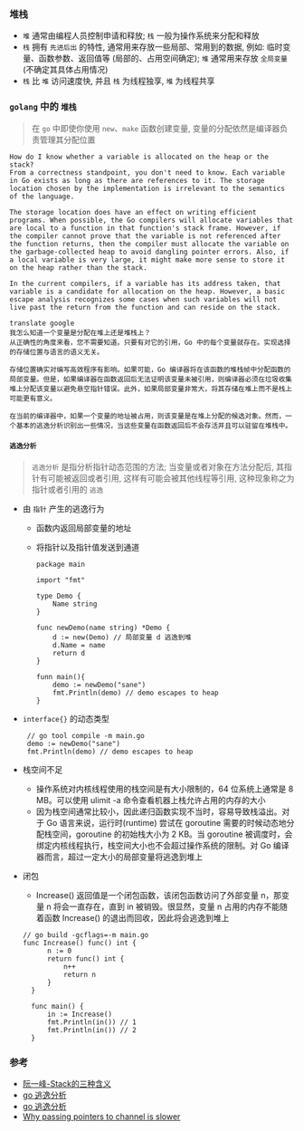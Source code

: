 ### 堆栈

- `堆` 通常由编程人员控制申请和释放; `栈` 一般为操作系统来分配和释放
- `栈` 拥有 `先进后出` 的特性, 通常用来存放一些局部、常用到的数据, 例如: 临时变量、函数参数、返回值等 (局部的、占用空间确定); `堆` 通常用来存放 `全局变量` (不确定其具体占用情况)
- `栈` 比 `堆` 访问速度快, 并且 `栈` 为线程独享, `堆` 为线程共享

### `golang` 中的 `堆栈`

>在 `go` 中即使你使用 `new`、`make` 函数创建变量, 变量的分配依然是编译器负责管理其分配位置

```
How do I know whether a variable is allocated on the heap or the stack?
From a correctness standpoint, you don't need to know. Each variable in Go exists as long as there are references to it. The storage location chosen by the implementation is irrelevant to the semantics of the language.

The storage location does have an effect on writing efficient programs. When possible, the Go compilers will allocate variables that are local to a function in that function's stack frame. However, if the compiler cannot prove that the variable is not referenced after the function returns, then the compiler must allocate the variable on the garbage-collected heap to avoid dangling pointer errors. Also, if a local variable is very large, it might make more sense to store it on the heap rather than the stack.

In the current compilers, if a variable has its address taken, that variable is a candidate for allocation on the heap. However, a basic escape analysis recognizes some cases when such variables will not live past the return from the function and can reside on the stack.

translate google
我怎么知道一个变量是分配在堆上还是堆栈上？
从正确性的角度来看，您不需要知道。只要有对它的引用，Go 中的每个变量就存在。实现选择的存储位置与语言的语义无关。

存储位置确实对编写高效程序有影响。如果可能，Go 编译器将在该函数的堆栈帧中分配函数的局部变量。但是，如果编译器在函数返回后无法证明该变量未被引用，则编译器必须在垃圾收集堆上分配该变量以避免悬空指针错误。此外，如果局部变量非常大，将其存储在堆上而不是栈上可能更有意义。

在当前的编译器中，如果一个变量的地址被占用，则该变量是在堆上分配的候选对象。然而，一个基本的逃逸分析识别出一些情况，当这些变量在函数返回后不会存活并且可以驻留在堆栈中。  
```

#### `逃逸分析`

>`逃逸分析` 是指分析指针动态范围的方法; 当变量或者对象在方法分配后, 其指针有可能被返回或者引用, 这样有可能会被其他线程等引用, 这种现象称之为指针或者引用的 `逃逸` 

- 由 `指针` 产生的逃逸行为
  - 函数内返回局部变量的地址
  - 将指针以及指针值发送到通道
  
    ```golang
    package main 
    
    import "fmt"

    type Demo {
        Name string
    }

    func newDemo(name string) *Demo {
        d := new(Demo) // 局部变量 d 逃逸到堆
        d.Name = name
        return d 
    }
    
    funn main(){
        demo := newDemo("sane")
        fmt.Println(demo) // demo escapes to heap
    }
    ```

- `interface{}` 的动态类型
  
  ```golang
   // go tool compile -m main.go
   demo := newDemo("sane")
   fmt.Println(demo) // demo escapes to heap
  ```
- 栈空间不足
  - 操作系统对内核线程使用的栈空间是有大小限制的，64 位系统上通常是 8 MB。可以使用 ulimit -a 命令查看机器上栈允许占用的内存的大小
  - 因为栈空间通常比较小，因此递归函数实现不当时，容易导致栈溢出。对于 Go 语言来说，运行时(runtime) 尝试在 goroutine 需要的时候动态地分配栈空间，goroutine 的初始栈大小为 2 KB。当 goroutine 被调度时，会绑定内核线程执行，栈空间大小也不会超过操作系统的限制。对 Go 编译器而言，超过一定大小的局部变量将逃逸到堆上
  
- 闭包
  - Increase() 返回值是一个闭包函数，该闭包函数访问了外部变量 n，那变量 n 将会一直存在，直到 in 被销毁。很显然，变量 n 占用的内存不能随着函数 Increase() 的退出而回收，因此将会逃逸到堆上
  ```golang
  // go build -gcflags=-m main.go 
  func Increase() func() int {
        n := 0
        return func() int {
            n++
            return n
        }
    }

    func main() {
        in := Increase()
        fmt.Println(in()) // 1
        fmt.Println(in()) // 2
    }
  ```

### 参考

- [阮一峰-Stack的三种含义](http://www.ruanyifeng.com/blog/2013/11/stack.html)
- [go 逃逸分析](https://shuzang.github.io/2020/golang-deep-learning-8-stack-heap-and-escape-analysis/)
- [go 逃逸分析](https://geektutu.com/post/hpg-escape-analysis.html#2-1-%E4%BB%80%E4%B9%88%E6%98%AF%E9%80%83%E9%80%B8%E5%88%86%E6%9E%90)
- [Why passing pointers to channel is slower](https://stackoverflow.com/questions/41178729/why-passing-pointers-to-channel-is-slower)
